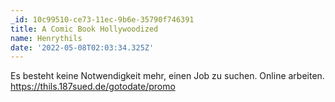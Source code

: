 ```yaml
---
_id: 10c99510-ce73-11ec-9b6e-35790f746391
title: A Comic Book Hollywoodized
name: Henrythils
date: '2022-05-08T02:03:34.325Z'
---
```

Es besteht keine Notwendigkeit mehr, einen Job zu suchen. Online arbeiten. https://thils.187sued.de/gotodate/promo
